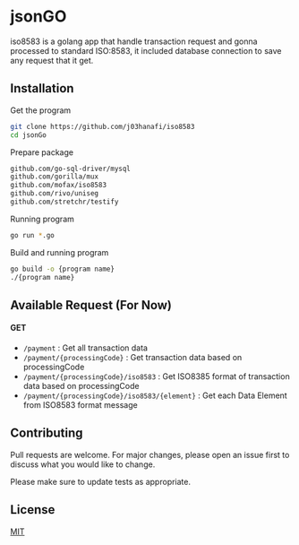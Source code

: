 # jsonGO
iso8583 is a golang app that handle transaction request and gonna processed to standard ISO:8583, it included database connection to save any request that it get.

## Installation
Get the program
```bash
git clone https://github.com/j03hanafi/iso8583
cd jsonGo
```
Prepare package
```bash
github.com/go-sql-driver/mysql
github.com/gorilla/mux
github.com/mofax/iso8583
github.com/rivo/uniseg
github.com/stretchr/testify
```

Running program
```bash
go run *.go
```
Build and running program
```bash
go build -o {program name}
./{program name}
```

## Available Request (For Now)
#### GET
- `/payment` : Get all transaction data
- `/payment/{processingCode}` : Get transaction data based on processingCode
- `/payment/{processingCode}/iso8583` : Get ISO8385 format of transaction data based on processingCode
- `/payment/{processingCode}/iso8583/{element}` : Get each Data Element from ISO8583 format message

## Contributing
Pull requests are welcome. For major changes, please open an issue first to discuss what you would like to change.

Please make sure to update tests as appropriate.

## License
[MIT](https://choosealicense.com/licenses/mit/)
